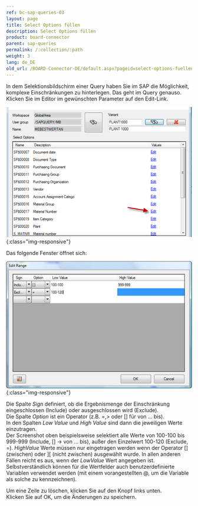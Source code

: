 ```yaml
---
ref: bc-sap-queries-03
layout: page
title: Select Options füllen
description: Select Options füllen
product: board-connector
parent: sap-queries
permalink: /:collection/:path
weight: 3
lang: de_DE
old_url: /BOARD-Connector-DE/default.aspx?pageid=select-options-fuellen
---
```


In dem Selektionsbildschirm einer Query haben Sie im SAP die Möglichkeit, komplexe Einschränkungen zu hinterlegen. Das geht im Query genauso. Klicken Sie im Editor im gewünschten Parameter auf den Edit-Link.

![Query-Selection-Parameters-01](/img/content/Query-Selection-Parameters-01.png){:class="img-responsive"}


Das folgende Fenster öffnet sich:

![Query-Selection-Parameters-02](/img/content/Query-Selection-Parameters-02.png){:class="img-responsive"}

Die Spalte *Sign* definiert, ob die Ergebnismenge der Einschränkung eingeschlossen (Include) oder ausgeschlossen wird (Exclude). <br>
Die Spalte *Option* ist ein Operator (z.B. =,> oder [] für von ... bis). <br>
In den Spalten *Low Value* und *High Value* sind dann die jeweiligen Werte einzutragen. <br>
Der Screenshot oben beispielsweise selektiert alle Werte von 100-100 bis 999-999 (Include, [] -> von ... bis), außer den Einzelwert 100-120 (Exclude, =). *HighValue* Werte müssen nur eingetragen werden wenn der Operator [] (zwischen) oder ][ (nicht zwischen) ausgewählt wurde. In allen anderen Fällen reicht es aus, wenn der *LowValue* Wert angegeben ist. <br>
Selbstverständlich können für die Wertfelder auch benutzerdefinierte Variablen verwendet werden (mit einem vorangestellten @, um die Variable als solche zu kennzeichnen).

Um eine Zeile zu löschen, klicken Sie auf den Knopf links unten.<br>
Klicken Sie auf OK, um die Änderungen zu speichern.

